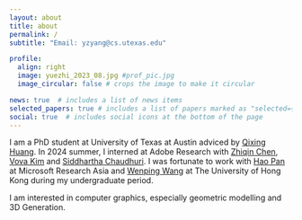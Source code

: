```yaml
---
layout: about
title: about
permalink: /
subtitle: "Email: yzyang@cs.utexas.edu"

profile:
  align: right
  image: yuezhi_2023_08.jpg #prof_pic.jpg
  image_circular: false # crops the image to make it circular

news: true  # includes a list of news items
selected_papers: true # includes a list of papers marked as "selected={true}"
social: true  # includes social icons at the bottom of the page
---
```


I am a PhD student at University of Texas at Austin adviced by [Qixing Huang](https://www.cs.utexas.edu/~huangqx/). In 2024 summer, I interned at Adobe Research with [Zhiqin Chen](https://czq142857.github.io/), [Vova Kim](http://www.vovakim.com/) and [
Siddhartha Chaudhuri](https://www.cse.iitb.ac.in/~sidch/). I was fortunate to work with [Hao Pan](https://haopan.github.io/) at Microsoft Research Asia and [Wenping Wang](https://www.cs.hku.hk/people/academic-staff/wenping) at The University of Hong Kong during my undergraduate period. 

I am interested in computer graphics, especially geometric modelling and 3D Generation.

<!-- Write your biography here. Tell the world about yourself. Link to your favorite [subreddit](http://reddit.com). You can put a picture in, too. The code is already in, just name your picture `prof_pic.jpg` and put it in the `img/` folder.

Put your address / P.O. box / other info right below your picture. You can also disable any these elements by editing `profile` property of the YAML header of your `_pages/about.md`. Edit `_bibliography/papers.bib` and Jekyll will render your [publications page](/al-folio/publications/) automatically.

Link to your social media connections, too. This theme is set up to use [Font Awesome icons](http://fortawesome.github.io/Font-Awesome/) and [Academicons](https://jpswalsh.github.io/academicons/), like the ones below. Add your Facebook, Twitter, LinkedIn, Google Scholar, or just disable all of them. -->
